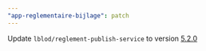 ```yaml
---
"app-reglementaire-bijlage": patch
---
```


Update `lblod/reglement-publish-service` to version [5.2.0](https://github.com/lblod/reglement-publish-service/releases/tag/v5.2.0)
